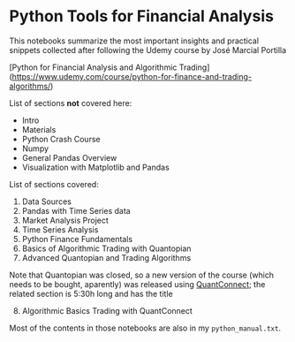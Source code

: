 # Python Tools for Financial Analysis

This notebooks summarize the most important insights and practical snippets collected after following the Udemy course by José Marcial Portilla

[Python for Financial Analysis and Algorithmic Trading]
(https://www.udemy.com/course/python-for-finance-and-trading-algorithms/)

List of sections **not** covered here:
- Intro
- Materials
- Python Crash Course
- Numpy
- General Pandas Overview
- Visualization with Matplotlib and Pandas

List of sections covered:
1. Data Sources
2. Pandas with Time Series data
3. Market Analysis Project
4. Time Series Analysis
5. Python Finance Fundamentals
6. Basics of Algorithmic Trading with Quantopian
7. Advanced Quantopian and Trading Algorithms

Note that Quantopian was closed, so a new version of the course (which needs to be bought, aparently) was released using [QuantConnect](https://www.quantconnect.com); the related section is 5:30h long and has the title

8. Algorithmic Basics Trading with QuantConnect

Most of the contents in those notebooks are also in my `python_manual.txt`.